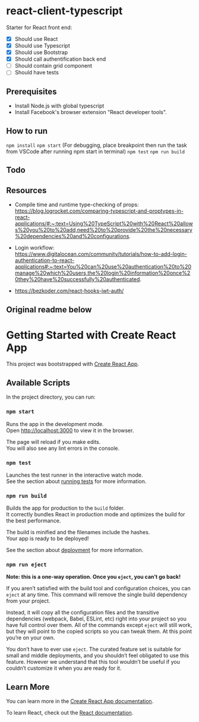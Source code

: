 # react-client-typescript

Starter for React front end:
- [x] Should use React
- [x] Should use Typescript
- [x] Should use Bootstrap
- [x] Should call authentification back end
- [ ] Should contain grid component
- [ ] Should have tests

## Prerequisites

- Install Node.js with global typescript
- Install Facebook's browser extension "React developer tools".

## How to run

```npm install```
```npm start``` (For debugging, place breakpoint then run the task from VSCode after running npm start in terminal)
```npm test```
```npm run build```

## Todo


## Resources

- Compile time and runtime type-checking of props: https://blog.logrocket.com/comparing-typescript-and-proptypes-in-react-applications/#:~:text=Using%20TypeScript%20with%20React%20allows%20you%20to%20add,need%20to%20provide%20the%20necessary%20dependencies%20and%20configurations.

- Login workflow: https://www.digitalocean.com/community/tutorials/how-to-add-login-authentication-to-react-applications#:~:text=You%20can%20use%20authentication%20to%20manage%20which%20users,the%20login%20information%20once%20they%20have%20successfully%20authenticated.

- https://bezkoder.com/react-hooks-jwt-auth/

## Original readme below

# Getting Started with Create React App

This project was bootstrapped with [Create React App](https://github.com/facebook/create-react-app).

## Available Scripts

In the project directory, you can run:

### `npm start`

Runs the app in the development mode.\
Open [http://localhost:3000](http://localhost:3000) to view it in the browser.

The page will reload if you make edits.\
You will also see any lint errors in the console.

### `npm test`

Launches the test runner in the interactive watch mode.\
See the section about [running tests](https://facebook.github.io/create-react-app/docs/running-tests) for more information.

### `npm run build`

Builds the app for production to the `build` folder.\
It correctly bundles React in production mode and optimizes the build for the best performance.

The build is minified and the filenames include the hashes.\
Your app is ready to be deployed!

See the section about [deployment](https://facebook.github.io/create-react-app/docs/deployment) for more information.

### `npm run eject`

**Note: this is a one-way operation. Once you `eject`, you can’t go back!**

If you aren’t satisfied with the build tool and configuration choices, you can `eject` at any time. This command will remove the single build dependency from your project.

Instead, it will copy all the configuration files and the transitive dependencies (webpack, Babel, ESLint, etc) right into your project so you have full control over them. All of the commands except `eject` will still work, but they will point to the copied scripts so you can tweak them. At this point you’re on your own.

You don’t have to ever use `eject`. The curated feature set is suitable for small and middle deployments, and you shouldn’t feel obligated to use this feature. However we understand that this tool wouldn’t be useful if you couldn’t customize it when you are ready for it.

## Learn More

You can learn more in the [Create React App documentation](https://facebook.github.io/create-react-app/docs/getting-started).

To learn React, check out the [React documentation](https://reactjs.org/).
